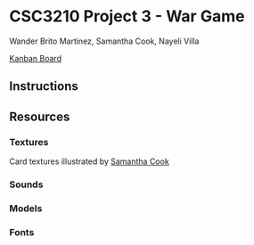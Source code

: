 # CSC3210 Project 3 - War Game

Wander Brito Martinez, Samantha Cook, Nayeli Villa

[Kanban Board](https://trello.com/b/TBVJ80m6/csc3210britocookvilla3)

## Instructions

## Resources

### Textures
Card textures illustrated by <a href="https://github.com/scook5570" title="Samantha Cook"> Samantha Cook</a>


### Sounds


### Models


### Fonts


